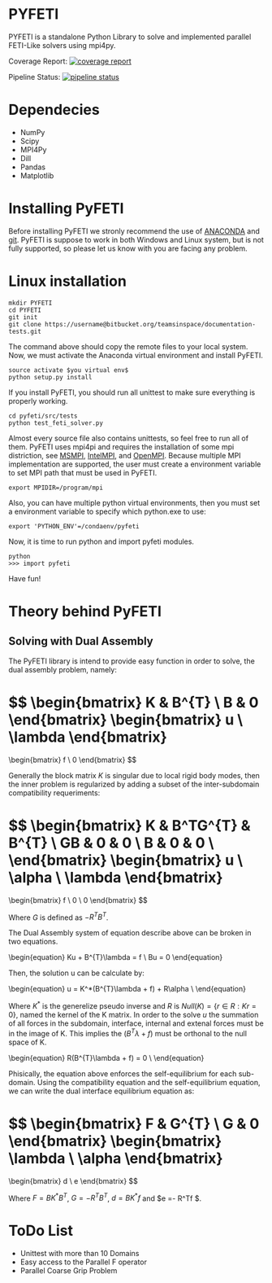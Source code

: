 <script src="https://cdn.mathjax.org/mathjax/latest/MathJax.js?config=TeX-AMS-MML_HTMLorMML" type="text/javascript"></script>

# PYFETI
PYFETI is a standalone Python Library to solve and implemented parallel FETI-Like solvers using mpi4py.

Coverage Report:
[![coverage report](https://gitlab.lrz.de/AM/pyfeti/badges/master/coverage.svg)](https://gitlab.lrz.de/AM/pyfeti/commits/master)

Pipeline Status:
[![pipeline status](https://gitlab.lrz.de/AM/pyfeti/badges/master/pipeline.svg)](https://gitlab.lrz.de/AM/pyfeti/commits/master)

# Dependecies
* NumPy
* Scipy
* MPI4Py
* Dill
* Pandas
* Matplotlib

# Installing PyFETI
Before installing PyFETI we stronly recommend the use of [ANACONDA](https://www.anaconda.com/distribution/) and [git](https://git-scm.com/downloads).
PyFETI is suppose to work in both Windows and Linux system, but is not fully supported, so please let us know with you are facing any problem.

# Linux installation
```{r, engine='bash', count_lines}
mkdir PYFETI
cd PYFETI
git init 
git clone https://username@bitbucket.org/teamsinspace/documentation-tests.git
```

The command above should copy the remote files to your local system. Now, we must activate the Anaconda virtual environment and install PyFETI.

```{r, engine='bash', count_lines}
source activate $you virtual env$
python setup.py install
```

If you install PyFETI, you should run all unittest to make sure everything is properly working.
```{r, engine='bash', count_lines}
cd pyfeti/src/tests
python test_feti_solver.py
```

Almost every source file also contains unittests, so feel free to run all of them.
PyFETI uses mpi4pi and requires the installation of some mpi distriction, see [MSMPI](https://docs.microsoft.com/en-us/message-passing-interface/microsoft-mpi),
[IntelMPI](https://software.intel.com/en-us/mpi-library), and [OpenMPI](https://www.open-mpi.org/). Because multiple MPI implementation are supported, the user must create
a environment variable to set MPI path that must be used in PyFETI.

```{r, engine='bash', count_lines}
export MPIDIR=/program/mpi
```

Also, you can have multiple python virtual environments, then you must set a environment variable to specify which python.exe to use:


```{r, engine='bash', count_lines}
export 'PYTHON_ENV'=/condaenv/pyfeti
```

Now, it is time to run python and import pyfeti modules.

```{r, engine='bash', count_lines}
python
>>> import pyfeti
```

Have fun!

# Theory behind PyFETI
## Solving with Dual Assembly
The PyFETI library is intend to provide easy function in order to solve, the dual assembly problem, namely:


$$
\begin{bmatrix} K & B^{T} \\
                 B & 0  
\end{bmatrix}
\begin{bmatrix} u \\ 
\lambda \end{bmatrix}
=
\begin{bmatrix} f \\ 
0 \end{bmatrix}
$$

Generally the block matrix $K$ is singular due to local rigid body modes, then the inner problem is regularized by adding a subset of the inter-subdomain compatibility requeriments:


$$
\begin{bmatrix} K & B^TG^{T} & B^{T} \\
                GB & 0 & 0   \\
                B & 0 & 0   \\
\end{bmatrix}
\begin{bmatrix} u \\ 
\alpha \\
\lambda \end{bmatrix}
=
\begin{bmatrix} f \\ 
0 \\
0 \end{bmatrix}
$$

Where $G$ is defined as $-R^TB^T$.

The Dual Assembly system of equation describe above can be broken in two equations.

\begin{equation}
Ku + B^{T}\lambda  = f \\
Bu = 0 
\end{equation}

Then, the solution u can be calculate by:

\begin{equation}
u =  K^*(B^{T}\lambda  + f) +  R\alpha \\
\end{equation}

Where $K^*$ is the generelize pseudo inverse and $R$ is $Null(K) = \{r \in R: Kr=0\}$, named the kernel of the K matrix.
In order to the solve $u$ the summation of all forces in the subdomain, interface, internal and extenal forces must be in the image of K. This implies the $(B^{T}\lambda  + f)$ must be orthonal to the null space of K.

\begin{equation}
R(B^{T}\lambda  + f) = 0 \\
\end{equation}

Phisically, the equation above enforces the self-equilibrium for each sub-domain. Using the compatibility equation and the self-equilibrium equation, we can write the dual interface equilibrium equation as:


$$
\begin{bmatrix} F & G^{T} \\
                 G & 0  
\end{bmatrix}
\begin{bmatrix} \lambda  \\ 
\alpha
\end{bmatrix}
=
\begin{bmatrix} d \\ 
e \end{bmatrix}
$$

Where $F = BK^*B^T$, $G = -R^TB^T$, $d = BK^*f$ and $e =- R^Tf $.



# ToDo List
* Unittest with more than 10 Domains
* Easy access to the Parallel F operator
* Parallel Coarse Grip Problem
